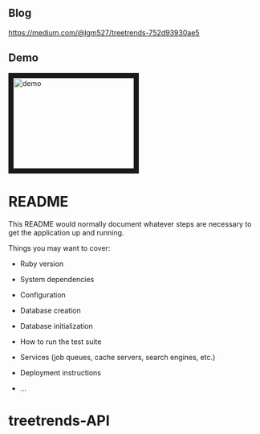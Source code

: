 ## Blog

https://medium.com/@lgm527/treetrends-752d93930ae5

## Demo

<a href="http://www.youtube.com/watch?feature=player_embedded&v=rEuIcwjCHzc" target="_blank"><img src="http://img.youtube.com/vi/rEuIcwjCHzc/0.jpg" 
alt="demo" width="240" height="180" border="10" /></a>

# README

This README would normally document whatever steps are necessary to get the
application up and running.

Things you may want to cover:

* Ruby version

* System dependencies

* Configuration

* Database creation

* Database initialization

* How to run the test suite

* Services (job queues, cache servers, search engines, etc.)

* Deployment instructions

* ...
# treetrends-API
